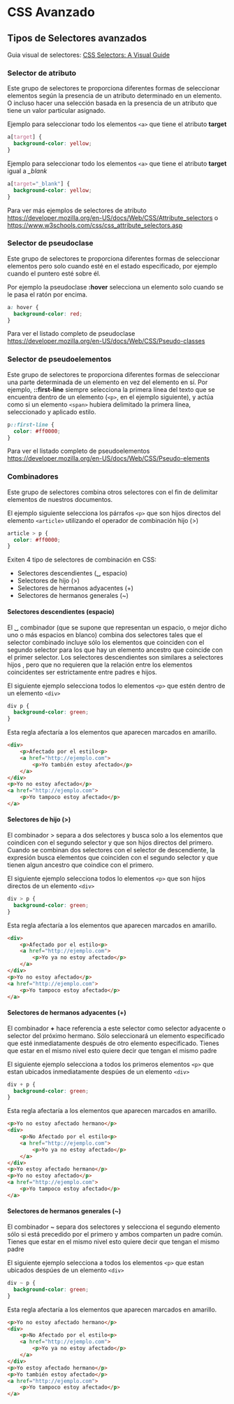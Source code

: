 # CSS Avanzado

## Tipos de Selectores avanzados

Guia visual de selectores: [CSS Selectors: A Visual Guide](https://fffuel.co/css-selectors/)

### Selector de atributo

Este grupo de selectores te proporciona diferentes formas de seleccionar elementos según la presencia de un atributo determinado en un elemento. O incluso hacer una selección basada en la presencia de un atributo que tiene un valor particular asignado.

Ejemplo para seleccionar todo los elementos `<a>` que tiene el atributo **target**

``` css
a[target] {
  background-color: yellow;
}
```

Ejemplo para seleccionar todo los elementos `<a>` que tiene el atributo **target** igual a *_blank*

``` css
a[target="_blank"] {
  background-color: yellow;
}
```

Para ver más ejemplos de selectores de atributo https://developer.mozilla.org/en-US/docs/Web/CSS/Attribute_selectors o https://www.w3schools.com/css/css_attribute_selectors.asp

### Selector de pseudoclase

Este grupo de selectores te proporciona diferentes formas de seleccionar elementos pero solo cuando esté en el estado especificado, por ejemplo cuando el puntero esté sobre él.

Por ejemplo la pseudoclase **:hover** selecciona un elemento solo cuando se le pasa el ratón por encima.

``` css
a: hover {
  background-color: red;
}
```

Para ver el listado completo de pseudoclase https://developer.mozilla.org/en-US/docs/Web/CSS/Pseudo-classes

### Selector de pseudoelementos

Este grupo de selectores te proporciona diferentes formas de seleccionar una parte determinada de un elemento en vez del elemento en sí. Por ejemplo, **::first-line** siempre selecciona la primera línea del texto que se encuentra dentro de un elemento (`<p>`, en el ejemplo siguiente), y actúa como si un elemento `<span>` hubiera delimitado la primera línea, seleccionado y aplicado estilo.

``` css
p::first-line {
  color: #ff0000;
}
```

Para ver el listado completo de pseudoelementos https://developer.mozilla.org/en-US/docs/Web/CSS/Pseudo-elements

### Combinadores

Este grupo de selectores combina otros selectores con el fin de delimitar elementos de nuestros documentos. 

El ejemplo siguiente selecciona los párrafos `<p>` que son hijos directos del elemento `<article>` utilizando el operador de combinación hijo (>)

``` css
article > p {
  color: #ff0000;
}
```

Exiten 4 tipo de selectores de combinación en CSS:

* Selectores descendientes (␣ espacio)
* Selectores de hijo (>)
* Selectores de hermanos adyacentes (+)
* Selectores de hermanos generales (~)

#### Selectores descendientes (espacio)

El ␣ combinador (que se supone que representan un espacio, o mejor dicho uno o más espacios en blanco) combina dos selectores tales que el selector combinado incluye sólo los elementos que coinciden con el segundo selector para los que hay un elemento ancestro que coincide con el primer selector. Los selectores descendientes son similares a selectores hijos , pero que no requieren que la relación entre los elementos coincidentes ser estrictamente entre padres e hijos.

El siguiente ejemplo selecciona todos lo elementos `<p>` que estén dentro de un elemento `<div>`

``` css
div p {
  background-color: green;
}
```

Esta regla afectaría a los elementos que aparecen marcados en amarillo.

``` html hl_lines="2 4"
<div>
    <p>Afectado por el estilo<p>
    <a href="http://ejemplo.com">
        <p>Yo también estoy afectado</p>
    </a>
</div>
<p>Yo no estoy afectado</p>
<a href="http://ejemplo.com">
    <p>Yo tampoco estoy afectado</p>
</a>
```

#### Selectores de hijo (>)

El combinador > separa a dos selectores y busca solo a los elementos que coindicen con el segundo selector y que son hijos directos del primero. Cuando se combinan dos selectores con el selector de descendiente, la expresión busca elementos que coinciden con el segundo selector y que tienen algun ancestro que coindice con el primero.

El siguiente ejemplo selecciona todos lo elementos `<p>` que son hijos directos de un elemento `<div>`

``` css
div > p {
  background-color: green;
}
```

Esta regla afectaría a los elementos que aparecen marcados en amarillo.

``` html hl_lines="2"
<div>
    <p>Afectado por el estilo<p>
    <a href="http://ejemplo.com">
        <p>Yo ya no estoy afectado</p>
    </a>
</div>
<p>Yo no estoy afectado</p>
<a href="http://ejemplo.com">
    <p>Yo tampoco estoy afectado</p>
</a>
```

#### Selectores de hermanos adyacentes (+)

El combinador **+** hace referencia a este selector como selector adyacente o selector del próximo hermano. Sólo seleccionará un elemento especificado que esté inmediatamente después de otro elemento especificado. Tienes que estar en el mismo nivel esto quiere decir que tengan el mismo padre

El siguiente ejemplo selecciona a todos los primeros elementos `<p>` que estan ubicados inmediatamente despúes de un elemento `<div>`

``` css
div + p {
  background-color: green;
}
```

Esta regla afectaría a los elementos que aparecen marcados en amarillo.

``` html hl_lines="8"
<p>Yo no estoy afectado hermano</p>
<div>
    <p>No Afectado por el estilo<p>
    <a href="http://ejemplo.com">
        <p>Yo ya no estoy afectado</p>
    </a>
</div>
<p>Yo estoy afectado hermano</p>
<p>Yo no estoy afectado</p>
<a href="http://ejemplo.com">
    <p>Yo tampoco estoy afectado</p>
</a>
```

#### Selectores de hermanos generales (~)

El combinador ~ separa dos selectores y selecciona el segundo elemento sólo si está precedido por el primero y ambos comparten un padre común. Tienes que estar en el mismo nivel esto quiere decir que tengan el mismo padre

El siguiente ejemplo selecciona a todos los elementos `<p>` que estan ubicados despúes de un elemento `<div>`

``` css
div ~ p {
  background-color: green;
}
```

Esta regla afectaría a los elementos que aparecen marcados en amarillo.

``` html hl_lines="8 9"
<p>Yo no estoy afectado hermano</p>
<div>
    <p>No Afectado por el estilo<p>
    <a href="http://ejemplo.com">
        <p>Yo ya no estoy afectado</p>
    </a>
</div>
<p>Yo estoy afectado hermano</p>
<p>Yo también estoy afectado</p>
<a href="http://ejemplo.com">
    <p>Yo tampoco estoy afectado</p>
</a>
```
